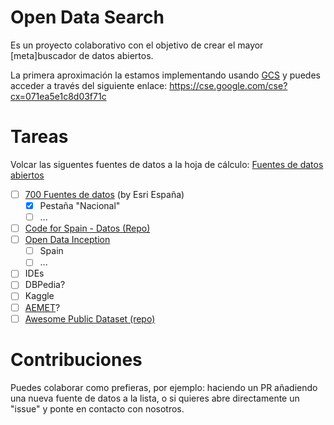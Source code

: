 # Open Data Search

Es un proyecto colaborativo con el objetivo de crear el mayor [meta]buscador de datos abiertos.

La primera aproximación la estamos implementando usando [GCS](https://programmablesearchengine.google.com/about/) y puedes acceder a través del siguiente enlace: https://cse.google.com/cse?cx=071ea5e1c8d03f71c

# Tareas

Volcar las siguentes fuentes de datos a la hoja de cálculo: [Fuentes de datos abiertos](https://docs.google.com/spreadsheets/d/1tlt-oAb2RNzy51tn9oTzxZj8vtTbLKtTxYp4Gw4k8eI/edit?usp=sharing)

* [ ] [700 Fuentes de datos](https://docs.google.com/spreadsheets/d/160LcfM37rqds6RHlX3nMDMaDokL1d6jQfjyB3VgB1x4/edit#gid=1575902972) (by Esri España)
  * [X] Pestaña "Nacional"
  * [ ] ...
* [ ] [Code for Spain - Datos (Repo)](https://github.com/codeforspain/datos/wiki)
* [ ] [Open Data Inception](https://data.opendatasoft.com/explore/dataset/open-data-sources%40public/table/?refine.country=Spain&sort=code_en&basemap=jawg.sunny&location=7,40.62646,-1.53809)
  * [ ] Spain
  * [ ] ...
* [ ] IDEs
* [ ] DBPedia?
* [ ] Kaggle
* [ ] [AEMET](https://opendata.aemet.es/centrodedescargas/inicio)?
* [ ] [Awesome Public Dataset (repo)](https://github.com/awesomedata/awesome-public-datasets#awesome-public-datasets)

# Contribuciones

Puedes colaborar como prefieras, por ejemplo: haciendo un PR añadiendo una nueva fuente de datos a la lista, o si quieres abre directamente un "issue" y ponte en contacto con nosotros.
